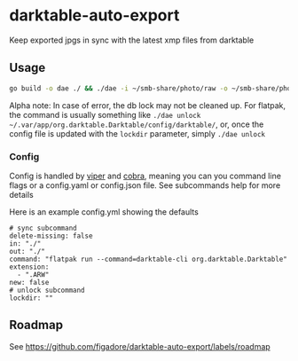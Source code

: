 # darktable-auto-export
Keep exported jpgs in sync with the latest xmp files from darktable

## Usage
```bash
go build -o dae ./ && ./dae -i ~/smb-share/photo/raw -o ~/smb-share/photo/jpg
```

Alpha note: In case of error, the db lock may not be cleaned up. For flatpak, the command is usually something like `./dae unlock ~/.var/app/org.darktable.Darktable/config/darktable/`, or, once the config file is updated with the `lockdir` parameter, simply `./dae unlock`

### Config
Config is handled by [viper](github.com/spf13/viper) and [cobra](github.com/spf13/cobra), meaning you can you command line flags or a config.yaml or config.json file. See subcommands help for more details


Here is an example config.yml showing the defaults
```
# sync subcommand
delete-missing: false
in: "./"
out: "./"
command: "flatpak run --command=darktable-cli org.darktable.Darktable"
extension:
  - ".ARW"
new: false
# unlock subcommand
lockdir: ""
```

## Roadmap
See https://github.com/figadore/darktable-auto-export/labels/roadmap
